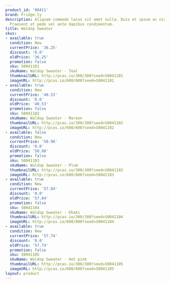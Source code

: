 ```yaml
---
product_id: '00411'
brand: Fridge.ly
description: Aliquam commodo lacus sit amet nulla. Duis et ipsum ac nisl laoreet commodo.
  Praesent et pede vel ante dapibus condimentum.
title: Waldop Sweater
skus:
- available: true
  condition: New
  currentPrice: '36.25'
  discount: '0.0'
  oldPrice: '36.25'
  promotion: false
  sku: S0041101
  skuName: Waldop Sweater - Teal
  thumbnailURL: http://pcas.io/300/300?seed=S0041101
  imageURL: http://pcas.io/600/600?seed=S0041101
- available: true
  condition: New
  currentPrice: '40.53'
  discount: '0.0'
  oldPrice: '40.53'
  promotion: false
  sku: S0041102
  skuName: Waldop Sweater - Maroon
  thumbnailURL: http://pcas.io/300/300?seed=S0041102
  imageURL: http://pcas.io/600/600?seed=S0041102
- available: false
  condition: New
  currentPrice: '50.98'
  discount: '0.0'
  oldPrice: '50.98'
  promotion: false
  sku: S0041103
  skuName: Waldop Sweater - Plum
  thumbnailURL: http://pcas.io/300/300?seed=S0041103
  imageURL: http://pcas.io/600/600?seed=S0041103
- available: true
  condition: New
  currentPrice: '57.84'
  discount: '0.0'
  oldPrice: '57.84'
  promotion: false
  sku: S0041104
  skuName: Waldop Sweater - Khaki
  thumbnailURL: http://pcas.io/300/300?seed=S0041104
  imageURL: http://pcas.io/600/600?seed=S0041104
- available: true
  condition: New
  currentPrice: '57.74'
  discount: '0.0'
  oldPrice: '57.74'
  promotion: false
  sku: S0041105
  skuName: Waldop Sweater - Hot pink
  thumbnailURL: http://pcas.io/300/300?seed=S0041105
  imageURL: http://pcas.io/600/600?seed=S0041105
layout: product
---
```

